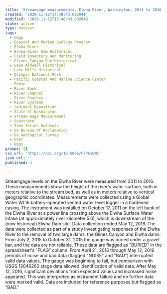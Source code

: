 ```yaml
---
title: 'Streamgage measurements, Elwha River, Washington, 2011 to 2016'
created: '2020-11-12T17:48:43.692041'
modified: '2020-11-12T17:48:43.692048'
state: active
type: dataset
tags:
  - Cmgp
  - Coastal And Marine Geology Program
  - Elwha River
  - Elwha River Dam Historical
  - Field Inventory And Monitoring
  - Glines Canyon Dam Historical
  - Lake Aldwell Historical
  - Lake Mills Historical
  - Olympic National Park
  - Pacific Coastal And Marine Science Center
  - Pcmsc
  - River Bank
  - River Channel
  - River Reaches
  - River Systems
  - Sediment Deposition
  - State Of Washington
  - Stream Gage Measurement
  - Substrate
  - Time Series Datasets
  - Us Bureau Of Reclamation
  - Us Geological Survey
  - Usbr
  - Usgs
groups: []
csv_url: 'https://doi.org/10.5066/F7PG1QWC'
json_url: ''
published: 4

---
```

Streamgage levels on the Elwha River were measured from 2011 to 2016. These measurements show the height of the river's water surface, both in meters relative to the stream bed, as well as in meters relative to vertical geographic coordinates. Measurements were collected using a Global Water WL16 battery-operated vented water level logger in a hardened casing. The instrument was installed on October 17, 2011 on the left bank of the Elwha River at a power line crossing above the Elwha Surface Water Intake (at approximately river kilometer 5.6), which is downstream of the (now historical) Elwha Dam site. Data collection ended May 12, 2016. The data were collected as part of a study investigating responses of the Elwha River to the removal of two large dams: the Glines Canyon and Elwha dams. From July 2, 2015 to October 31, 2015 the gauge was buried under a gravel bar, and the data are not reliable. These data are flagged as "BURIED" in the spreadsheet's "FLAG" column. From April 21, 2016 through May 12, 2016 periods of noise and bad data (flagged "NOISE" and "BAD") interrupted valid data values. The gauge was beginning to fail, but comparison with USGS 12046260 stage data allowed identification of valid data. After May 12, 2016, significant deviations from expected values and increased noise appeared. This was interpreted as instrument failure and no further data were marked valid. Data are included for reference purposes but flagged as "BAD."
